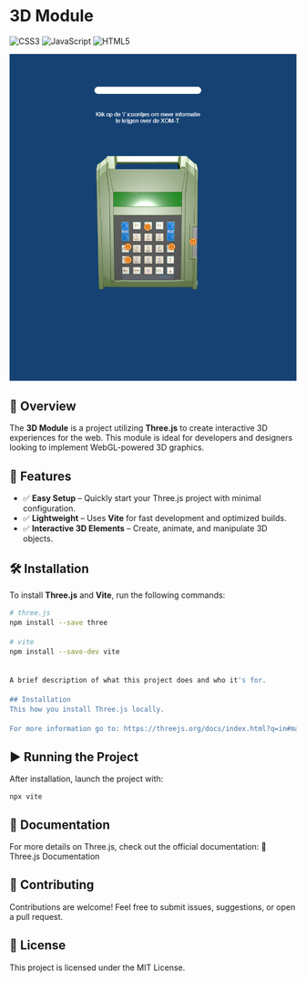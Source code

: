 # 3D Module  

![CSS3](https://img.shields.io/badge/CSS3-1572B6?style=for-the-badge&logo=css3&logoColor=white) ![JavaScript](https://img.shields.io/badge/JavaScript-323330?style=for-the-badge&logo=javascript&logoColor=F7DF1E) ![HTML5](https://img.shields.io/badge/HTML5-E34F26?style=for-the-badge&logo=html5&logoColor=white)  

![Alt text](/readme_images/image.png "Example image project")


## 📌 Overview  

The **3D Module** is a project utilizing **Three.js** to create interactive 3D experiences for the web. This module is ideal for developers and designers looking to implement WebGL-powered 3D graphics.  

## 🚀 Features  

- ✅ **Easy Setup** – Quickly start your Three.js project with minimal configuration.  
- ✅ **Lightweight** – Uses **Vite** for fast development and optimized builds.  
- ✅ **Interactive 3D Elements** – Create, animate, and manipulate 3D objects.  

## 🛠️ Installation  

To install **Three.js** and **Vite**, run the following commands:  

```bash
# three.js
npm install --save three

# vite
npm install --save-dev vite


A brief description of what this project does and who it's for.

## Installation
This how you install Three.js locally. 

For more information go to: https://threejs.org/docs/index.html?q=in#manual/en/introduction/Installation

````
## ▶️ Running the Project  

After installation, launch the project with:
````
npx vite
````
## 📖 Documentation

For more details on Three.js, check out the official documentation:
🔗 Three.js Documentation

## 📩 Contributing

Contributions are welcome! Feel free to submit issues, suggestions, or open a pull request.

## 📜 License

This project is licensed under the MIT License.
